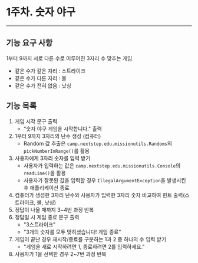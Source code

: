 # 1주차. 숫자 야구
***
## 기능 요구 사항

1부터 9까지 서로 다른 수로 이루어진 3자리 수 맞추는 게임
- 같은 수가 같은 자리 : 스트라이크
- 같은 수가 다른 자리 : 볼
- 같은 수가 전혀 없음 : 낫싱

## 기능 목록

1) 게임 시작 문구 출력
    - "숫자 야구 게임을 시작합니다." 출력
2) 1부터 9까지 3자리의 난수 생성 (컴퓨터)
    - Random 값 추출은 `camp.nextstep.edu.missionutils.Randoms`의 `pickNumberInRange()`를 활용
3) 사용자에게 3자리 숫자를 입력 받기
    - 사용자가 입력하는 값은 `camp.nextstep.edu.missionutils.Console`의 `readLine()`을 활용
    - 사용자가 잘못된 값을 입력할 경우 `IllegalArgumentException`을 발생시킨 후 애플리케이션 종료
4) 컴퓨터가 생성한 3자리 난수와 사용자가 입력한 3자리 숫자 비교하여 힌트 출력(스트라이크, 볼, 낫싱)
5) 정답이 나올 때까지 3~4번 과정 반복
6) 정답일 시 게임 종료 문구 출력
    - "3스트라이크"
    - "3개의 숫자를 모두 맞히셨습니다! 게임 종료"
7) 게임이 끝난 경우 재시작/종료를 구분하는 1과 2 중 하나의 수 입력 받기
    - "게임을 새로 시작하려면 1, 종료하려면 2를 입력하세요."
8) 사용자가 1을 선택한 경우 2~7번 과정 반복

